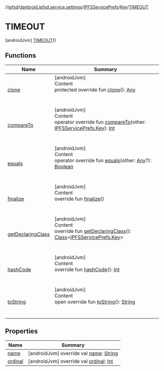 //[ipfsd](../../../../index.md)/[danbroid.ipfsd.service.settings](../../../index.md)/[IPFSServicePrefs](../../index.md)/[Key](../index.md)/[TIMEOUT](index.md)



# TIMEOUT  
 [androidJvm] [TIMEOUT](index.md)()  
  
   


## Functions  
  
|  Name|  Summary| 
|---|---|
| [clone](index.md#kotlin/Enum/clone/#/PointingToDeclaration/)| [androidJvm]  <br>Content  <br>protected override fun [clone](index.md#kotlin/Enum/clone/#/PointingToDeclaration/)(): [Any](https://kotlinlang.org/api/latest/jvm/stdlib/kotlin/-any/index.html)  <br><br><br>
| [compareTo](index.md#kotlin/Enum/compareTo/#danbroid.ipfsd.service.settings.IPFSServicePrefs.Key/PointingToDeclaration/)| [androidJvm]  <br>Content  <br>operator override fun [compareTo](index.md#kotlin/Enum/compareTo/#danbroid.ipfsd.service.settings.IPFSServicePrefs.Key/PointingToDeclaration/)(other: [IPFSServicePrefs.Key](../index.md)): [Int](https://kotlinlang.org/api/latest/jvm/stdlib/kotlin/-int/index.html)  <br><br><br>
| [equals](index.md#kotlin/Enum/equals/#kotlin.Any?/PointingToDeclaration/)| [androidJvm]  <br>Content  <br>operator override fun [equals](index.md#kotlin/Enum/equals/#kotlin.Any?/PointingToDeclaration/)(other: [Any](https://kotlinlang.org/api/latest/jvm/stdlib/kotlin/-any/index.html)?): [Boolean](https://kotlinlang.org/api/latest/jvm/stdlib/kotlin/-boolean/index.html)  <br><br><br>
| [finalize](index.md#kotlin/Enum/finalize/#/PointingToDeclaration/)| [androidJvm]  <br>Content  <br>override fun [finalize](index.md#kotlin/Enum/finalize/#/PointingToDeclaration/)()  <br><br><br>
| [getDeclaringClass](index.md#kotlin/Enum/getDeclaringClass/#/PointingToDeclaration/)| [androidJvm]  <br>Content  <br>override fun [getDeclaringClass](index.md#kotlin/Enum/getDeclaringClass/#/PointingToDeclaration/)(): [Class](https://docs.oracle.com/javase/8/docs/api/java/lang/Class.html)<[IPFSServicePrefs.Key](../index.md)>  <br><br><br>
| [hashCode](index.md#kotlin/Enum/hashCode/#/PointingToDeclaration/)| [androidJvm]  <br>Content  <br>override fun [hashCode](index.md#kotlin/Enum/hashCode/#/PointingToDeclaration/)(): [Int](https://kotlinlang.org/api/latest/jvm/stdlib/kotlin/-int/index.html)  <br><br><br>
| [toString](index.md#kotlin/Enum/toString/#/PointingToDeclaration/)| [androidJvm]  <br>Content  <br>open override fun [toString](index.md#kotlin/Enum/toString/#/PointingToDeclaration/)(): [String](https://kotlinlang.org/api/latest/jvm/stdlib/kotlin/-string/index.html)  <br><br><br>


## Properties  
  
|  Name|  Summary| 
|---|---|
| [name](index.md#danbroid.ipfsd.service.settings/IPFSServicePrefs.Key.TIMEOUT/name/#/PointingToDeclaration/)|  [androidJvm] override val [name](index.md#danbroid.ipfsd.service.settings/IPFSServicePrefs.Key.TIMEOUT/name/#/PointingToDeclaration/): [String](https://kotlinlang.org/api/latest/jvm/stdlib/kotlin/-string/index.html)   <br>
| [ordinal](index.md#danbroid.ipfsd.service.settings/IPFSServicePrefs.Key.TIMEOUT/ordinal/#/PointingToDeclaration/)|  [androidJvm] override val [ordinal](index.md#danbroid.ipfsd.service.settings/IPFSServicePrefs.Key.TIMEOUT/ordinal/#/PointingToDeclaration/): [Int](https://kotlinlang.org/api/latest/jvm/stdlib/kotlin/-int/index.html)   <br>

